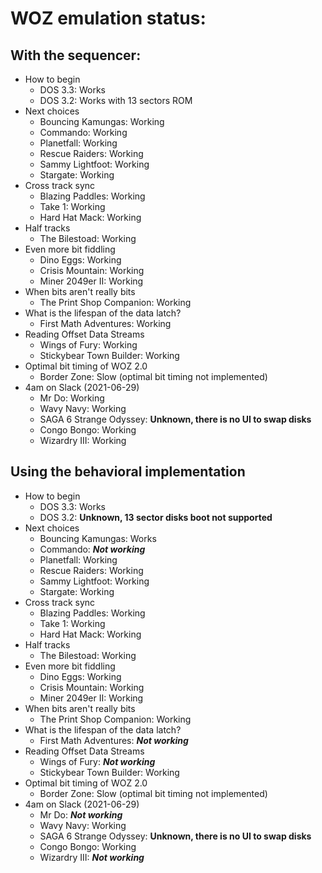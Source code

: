 
# WOZ emulation status:

## With the sequencer:
- How to begin
    - DOS 3.3: Works
    - DOS 3.2: Works with 13 sectors ROM
- Next choices
    - Bouncing Kamungas: Working
    - Commando: Working
    - Planetfall: Working
    - Rescue Raiders: Working
    - Sammy Lightfoot: Working
    - Stargate: Working
- Cross track sync
    - Blazing Paddles: Working
    - Take 1: Working
    - Hard Hat Mack: Working
- Half tracks
    - The Bilestoad: Working
- Even more bit fiddling
    - Dino Eggs: Working
    - Crisis Mountain: Working
    - Miner 2049er II: Working
- When bits aren't really bits
    - The Print Shop Companion: Working
- What is the lifespan of the data latch?
    - First Math Adventures: Working
- Reading Offset Data Streams
    - Wings of Fury: Working
    - Stickybear Town Builder: Working
- Optimal bit timing of WOZ 2.0
    - Border Zone: Slow (optimal bit timing not implemented)
- 4am on Slack (2021-06-29)
    - Mr Do: Working
    - Wavy Navy: Working
    - SAGA 6 Strange Odyssey: **Unknown, there is no UI to swap disks**
    - Congo Bongo: Working
    - Wizardry III: Working


## Using the behavioral implementation
- How to begin
    - DOS 3.3: Works
    - DOS 3.2: **Unknown, 13 sector disks boot not supported**
- Next choices
    - Bouncing Kamungas: Works
    - Commando: ***Not working***
    - Planetfall: Working
    - Rescue Raiders: Working
    - Sammy Lightfoot: Working
    - Stargate: Working
- Cross track sync
    - Blazing Paddles: Working
    - Take 1: Working
    - Hard Hat Mack: Working
- Half tracks
    - The Bilestoad: Working
- Even more bit fiddling
    - Dino Eggs: Working
    - Crisis Mountain: Working
    - Miner 2049er II: Working
- When bits aren't really bits
    - The Print Shop Companion: Working
- What is the lifespan of the data latch?
    - First Math Adventures: ***Not working***
- Reading Offset Data Streams
    - Wings of Fury: ***Not working***
    - Stickybear Town Builder: Working
- Optimal bit timing of WOZ 2.0
    - Border Zone: Slow (optimal bit timing not implemented)
- 4am on Slack (2021-06-29)
    - Mr Do: ***Not working***
    - Wavy Navy: Working
    - SAGA 6 Strange Odyssey: **Unknown, there is no UI to swap disks**
    - Congo Bongo: Working
    - Wizardry III: ***Not working***

